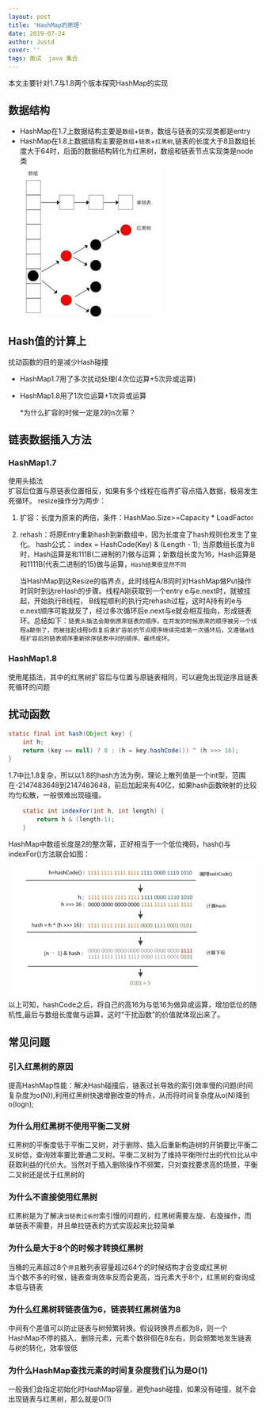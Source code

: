 ```yaml
---
layout: post
title: 'HashMap的原理'
date: 2019-07-24
author: Justd
cover: ''
tags: 面试  java 集合 
---
```

本文主要针对1.7与1.8两个版本探究HashMap的实现  


## 数据结构   
- HashMap在1.7上数据结构主要是`数组`+`链表`，数组与链表的实现类都是entry
- HashMap在1.8上数据结构主要是`数组`+`链表`+`红黑树`,链表的长度大于8且数组长度大于64时，后面的数据结构转化为红黑树，数组和链表节点实现类是node类  
![](../assets/img/2019-07/hashmap.png)

## Hash值的计算上  
扰动函数的目的是减少Hash碰撞  
- HashMap1.7用了多次扰动处理(4次位运算+5次异或运算)  
- HashMap1.8用了1次位运算+1次异或运算  
  
  *为什么扩容的时候一定是2的n次幂？   

## 链表数据插入方法  
### HashMap1.7  
使用头插法  
扩容后位置与原链表位置相反，如果有多个线程在临界扩容点插入数据，极易发生死循环。 resize操作分为两步：
1. 扩容：长度为原来的两倍，条件：HashMao.Size>=Capacity * LoadFactor
2. rehash：将原Entry重新hash到新数组中，因为长度变了hash规则也发生了变化。
hash公式： index = HashCode(Key) & (Length - 1);
当原数组长度为8时，Hash运算是和111B(二进制的7)做与运算；新数组长度为16，Hash运算是和1111B(代表二进制的15)做与运算，`Hash结果很显然不同`     

    当HashMap到达Resize的临界点，此时线程A/B同时对HashMap做Put操作时同时到达reHash的步骤。线程A刚获取到一个entry e与e.next时，就被挂起，开始执行B线程， B线程顺利的执行完rehash过程，这时A持有的e与e.next顺序可能就反了，经过多次循环后e.next与e就会相互指向，形成链表环。总结如下：`链表头插法会颠倒原来链表的顺序。在并发的时候原来的顺序被另一个线程a颠倒了，而被挂起线程b恢复后拿扩容前的节点顺序继续完成第一次循环后，又遵循a线程扩容后的链表顺序重新排序链表中对的顺序，最终成环。`

### HashMap1.8  
使用尾插法，其中的红黑树扩容后与位置与原链表相同，可以避免出现逆序且链表死循环的问题  

## 扰动函数  
```java
static final int hash(Object key) {
    int h;
    return (key == null) ? 0 : (h = key.hashCode()) ^ (h >>> 16);
}
```
1.7中比1.8复杂，所以以1.8的hash方法为例，理论上散列值是一个int型，范围在-2147483648到2147483648，前后加起来有40亿，如果hash函数映射的比较均匀松散，一般很难出现碰撞。
```java
    static int indexFor(int h, int length) {
        return h & (length-1);
    }
```
HashMap中数组长度是2的整次幂，正好相当于一个低位掩码，hash()与indexFor()方法联合如图：
![](../assets/img/2019-07/hash.png)
以上可知，hashCode之后，将自己的高16为与低16为做异或运算，增加低位的随机性,最后与数组长度做与运算，这时“干扰函数”的价值就体现出来了。

## 常见问题  

### 引入红黑树的原因   
提高HashMap性能：解决Hash碰撞后，链表过长导致的索引效率慢的问题(时间复杂度为o(N)),利用红黑树快速增删改查的特点，从而将时间复杂度从o(N)降到o(logn);   


### 为什么用红黑树不使用平衡二叉树   
红黑树的平衡度低于平衡二叉树，对于删除、插入后重新构造树的开销要比平衡二叉树低，查询效率要比普通二叉树。平衡二叉树为了维持平衡所付出的代价比从中获取利益的代价大。当然对于插入删除操作不频繁，只对查找要求高的场景，平衡二叉树还是优于红黑树的   


### 为什么不直接使用红黑树  
红黑树是为了解决`当链表过长时`索引慢的问题的，红黑树需要左旋、右旋操作，而单链表不需要，并且单拉链表的方式实现起来比较简单   


### 为什么是大于8个的时候才转换红黑树  
当桶的元素超过8个`并且`散列表容量超过64个的时候结构才会变成红黑树  
当个数不多的时候，链表查询效率反而会更高，当元素大于8个，红黑树的查询成本低与链表 


### 为什么红黑树转链表值为6，链表转红黑树值为8  
中间有个差值可以防止链表与树频繁转换。假设转换界点都为8，则一个HashMap不停的插入、删除元素，元素个数徘徊在8左右，则会频繁地发生链表与树的转化，效率很低    


### 为什么HashMap查找元素的时间复杂度我们认为是O(1)  
一般我们会指定初始化时HashMap容量，避免hash碰撞，如果没有碰撞，就不会出现链表与红黑树，那么就是O(1)  

